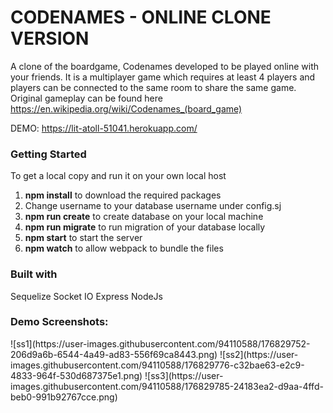 <h1>CODENAMES - ONLINE CLONE VERSION</h1>

A clone of the boardgame, Codenames developed to be played online with your friends. It is a multiplayer game which requires at least 4 players and players can be connected to the same room to share the same game. Original gameplay can be found here https://en.wikipedia.org/wiki/Codenames_(board_game)

DEMO: https://lit-atoll-51041.herokuapp.com/

<h3>Getting Started </h3>
To get a local copy and run it on your own local host 
<ol>
<li> <b>npm install</b> to download the required packages </li>
<li> Change username to your database username under config.sj </li>
<li> <b>npm run create</b> to create database on your local machine </li>
<li> <b>npm run migrate</b> to run migration of your database locally </li>
<li> <b>npm start</b> to start the server </li>
<li> <b>npm watch</b> to allow webpack to bundle the files </li>
</ol>

<h3> Built with </h3>
Sequelize 
Socket IO 
Express
NodeJs 

<h3> Demo Screenshots: </h3>
![ss1](https://user-images.githubusercontent.com/94110588/176829752-206d9a6b-6544-4a49-ad83-556f69ca8443.png)
![ss2](https://user-images.githubusercontent.com/94110588/176829776-c32bae63-e2c9-4833-964f-530d687375e1.png)
![ss3](https://user-images.githubusercontent.com/94110588/176829785-24183ea2-d9aa-4ffd-beb0-991b92767cce.png)
